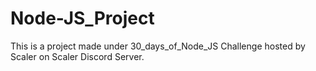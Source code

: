 # Node-JS_Project
This is a project made under 30_days_of_Node_JS  Challenge hosted by Scaler on Scaler Discord Server.
